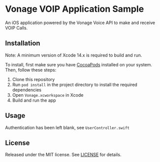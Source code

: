 # Vonage VOIP Application Sample

An iOS application powered by the Vonage Voice API to make and receive VOIP Calls.

## Installation

Note: A minimum version of Xcode 14.x is required to build and run.

To install, first make sure you have [CocoaPods](https://cocoapods.org) installed on your system. Then, follow these steps:

1. Clone this repository
2. Run `pod install` in the project directory to install the required dependencies
3. Open `Vonage.xcworkspace` in Xcode
4. Build and run the app

## Usage

Authentication has been left blank, see `UserController.swift`

## License

Released under the MIT license. See [LICENSE](LICENSE) for details.
